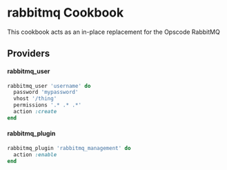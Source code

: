 rabbitmq Cookbook
=================

This cookbook acts as an in-place replacement for the Opscode RabbitMQ 

## Providers

#### rabbitmq_user

```ruby
rabbitmq_user 'username' do
  password 'mypassword'
  vhost '/thing'
  permissions '.* .* .*'
  action :create
end
```

#### rabbitmq_plugin

```ruby
rabbitmq_plugin 'rabbitmq_management' do
  action :enable
end
```
